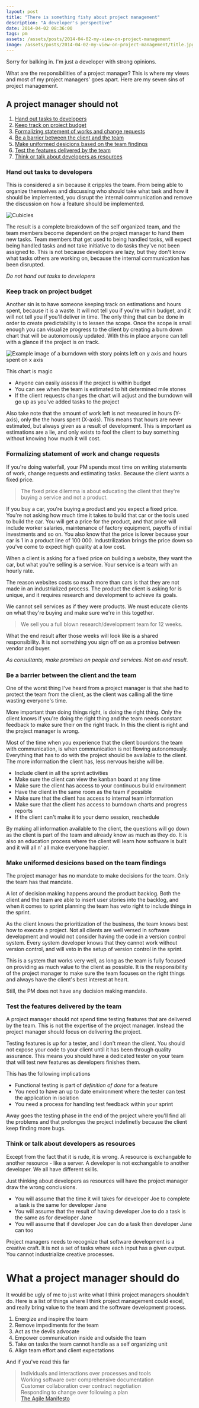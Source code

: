 ```yaml
---
layout: post
title: "There is something fishy about project management"
description: "A developer's perspective"
date: 2014-04-02 08:36:00
tags: pm 
assets: /assets/posts/2014-04-02-my-view-on-project-management
image: /assets/posts/2014-04-02-my-view-on-project-management/title.jpg
---
```

Sorry for balking in. I'm just a developer with strong opinions.

What are the responsibilities of a project manager? This is where my views and most of my project managers' goes apart. Here are my seven sins of project management.

A project manager should not
----------------------------
1. [Hand out tasks to developers](#hand)
2. [Keep track on project budget](#keep)
3. [Formalizing statement of works and change requests](#formalizing)
4. [Be a barrier between the client and the team](#be)
5. [Make uniformed desicions based on the team findings](#make)
6. [Test the features delivered by the team](#test)
7. [Think or talk about developers as resources](#think)

<a name="hand"></a>
### Hand out tasks to developers
This is considered a sin because it cripples the team. From being able to organize themselves and discussing who should take what task and how it should be implemented, you disrupt the internal communication and remove the discussion on how a feature should be implemented.

![Cubicles](/assets/posts/2014-04-02-my-view-on-project-management/cubicle.jpg "Don't isolate developers by assigning them tasks or treating them as resources")

The result is a complete breakdown of the self organized team, and the team members become dependent on the project manager to hand them new tasks. Team members that get used to being handled tasks, will expect being handled tasks and not take initiative to do tasks they've not been assigned to. This is not because developers are lazy, but they don't know what tasks others are working on, because the internal communication has been disrupted.

*Do not hand out tasks to developers*

<a name="keep"></a>
### Keep track on project budget
Another sin is to have someone keeping track on estimations and hours spent, because it is a waste. It will not tell you if you're within budget, and it will not tell you if you'll deliver in time. The only thing that can be done in order to create predictability is to lessen the scope. Once the scope is small enough you can visualize progress to the client by creating a burn down chart that will be autonomously updated. With this in place anyone can tell with a glance if the project is on
track.

![Example image of a burndown with story points left on y axis and hours spent on x axis](/assets/posts/2014-04-02-my-view-on-project-management/chart.png "The blue dotted line will tell you the predicted cost of the MVP, MLP or implementing everything from the backlog")

This chart is magic

* Anyone can easily assess if the project is within budget
* You can see when the team is estimated to hit determined mile stones
* If the client requests changes the chart will adjust and the burndown will go up as you've added tasks to the project

Also take note that the amount of work left is not measured in hours (Y-axis), only the the hours spent (X-axis). This means that hours are never estimated, but always given as a result of development. This is important as estimations are a lie, and only exists to fool the client to buy something without knowing how much it will cost.

<a name="formalizing"></a>
### Formalizing statement of work and change requests
If you're doing waterfall, your PM spends most time on writing statements of work, change requests and estimating tasks. Because the client wants a fixed price.

> The fixed price dilemma is about educating the client that they're buying a service and not a product.

If you buy a car, you're buying a product and you expect a fixed price. You're not asking how much time it takes to build that car or the tools used to build the car. You will get a price for the product, and that price will include worker salaries, maintenance of factory equipment, payoffs of initial investments and so on. You also know that the price is lower because your car is 1 in a product line of 100 000. Industrilization brings the price down so you've come to expect high
quality at a low cost.

When a client is asking for a fixed price on building a website, they want the car, but what you're selling is a service. Your service is a team with an hourly rate.

The reason websites costs so much more than cars is that they are not made in an industrialized process. The product the client is asking for is unique, and it requires research and development to achieve its goals.

We cannot sell services as if they were products. We must educate clients on what they're buying and make sure we're in this together.

> We sell you a full blown research/development team for 12 weeks.

What the end result after those weeks will look like is a shared responsibility. It is not something you sign off on as a promise between vendor and buyer.

*As consultants, make promises on people and services. Not on end result.*

<a name="be"></a>
### Be a barrier between the client and the team

One of the worst thing I've heard from a project manager is that she had to protect the team from the client, as the client was calling all the time wasting everyone's time.

More important than doing things right, is doing the right thing. Only the client knows if you're doing the right thing and the team needs constant feedback to make sure their on the right track. In this the client is right and the project manager is wrong.

Most of the time when you experience that the client bourdons the team with communication, is when communication is not flowing autonomously. Everything that has to do with the project should be available to the client. The more information the client has, less nervous he/she will be.

* Include client in all the sprint activities
* Make sure the client can view the kanban board at any time
* Make sure the client has access to your continuous build environment
* Have the client in the same room as the team if possible
* Make sure that the client has access to internal team information
* Make sure that the client has access to burndown charts and progress reports
* If the client can't make it to your demo session, reschedule

By making all information available to the client, the questions will go down as the client is part of the team and already know as much as they do. It is also an education process where the client will learn how software is built and it will all n' all make everyone happier.

<a name="make"></a>
### Make uniformed desicions based on the team findings

The project manager has no mandate to make decisions for the team. Only the team has that mandate.

A lot of decision making happens around the product backlog. Both the client and the team are able to insert user stories into the backlog, and when it comes to sprint planning the team has veto right to include things in the sprint.

As the client knows the prioritization of the business, the team knows best how to execute a project. Not all clients are well versed in software development and would not consider having the code in a version control system. Every system developer knows that they cannot work without version control, and will veto in the setup of version control in the sprint.

This is a system that works very well, as long as the team is fully focused on providing as much value to the client as possible. It is the responsibility of the project manager to make sure the team focuses on the right things and always have the client's best interest at heart.

Still, the PM does not have any decision making mandate.

<a name="test"></a>
### Test the features delivered by the team
A project manager should not spend time testing features that are delivered by the team. This is not the expertise of the project manager. Instead the project manager should focus on delivering the project.

Testing features is up for a tester, and I don't mean the client. You should not expose your code to your client until it has been through quality assurance. This means you should have a dedicated tester on your team that will test new features as developers finishes them.

This has the following implications

* Functional testing is part of *definition of done* for a feature
* You need to have an up to date environment where the tester can test the application in isolation
* You need a process for handling test feedback within your sprint

Away goes the testing phase in the end of the project where you'll find all the problems and that prolonges the project indefinetly because the client keep finding more bugs.

<a name="think"></a>
### Think or talk about developers as resources
Except from the fact that it is rude, it is wrong. A resource is exchangable to another resource - like a server. A developer is not exchangable to another developer. We all have different skills.

Just thinking about developers as resources will have the project manager draw the wrong conclusions.

* You will assume that the time it will takes for developer Joe to complete a task is the same for developer Jane
* You will assume that the result of having developer Joe to do a task is the same as for developer Jane
* You will assume that if developer Joe can do a task then developer Jane can too

Project managers needs to recognize that software development is a creative craft. It is not a set of tasks where each input has a given output. You cannot industrialize creative processes.

What a project manager should do
================================
It would be ugly of me to just write what I think project managers shouldn't do. Here is a list of things where I think project management could excel, and really bring value to the team and the software development process.

1. Energize and inspire the team
2. Remove impediments for the team
3. Act as the devils advocate
4. Empower communication inside and outside the team
5. Take on tasks the team cannot handle as a self organizing unit
6. Align team effort and client expectations

And if you've read this far

> Individuals and interactions over processes and tools<br/>
> Working software over comprehensive documentation<br/>
> Customer collaboration over contract negotiation<br/>
> Responding to change over following a plan<br/>
> [The Agile Manifesto](http://agilemanifesto.org/)
